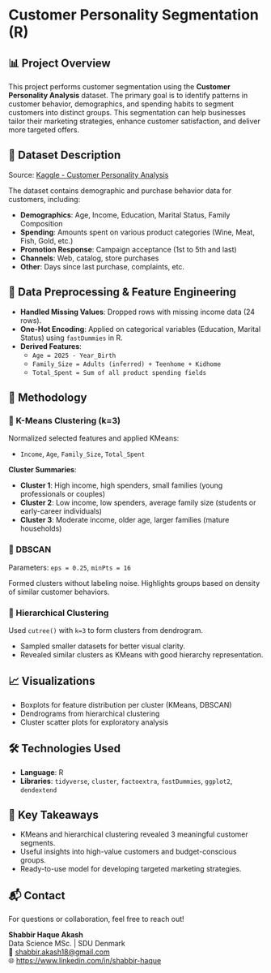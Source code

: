 # Customer Personality Segmentation (R)

## 📊 Project Overview

This project performs customer segmentation using the **Customer Personality Analysis** dataset. The primary goal is to identify patterns in customer behavior, demographics, and spending habits to segment customers into distinct groups. This segmentation can help businesses tailor their marketing strategies, enhance customer satisfaction, and deliver more targeted offers.

## 🧾 Dataset Description

Source: [Kaggle - Customer Personality Analysis](https://www.kaggle.com/datasets/imakash3011/customer-personality-analysis/data)

The dataset contains demographic and purchase behavior data for customers, including:

- **Demographics**: Age, Income, Education, Marital Status, Family Composition
- **Spending**: Amounts spent on various product categories (Wine, Meat, Fish, Gold, etc.)
- **Promotion Response**: Campaign acceptance (1st to 5th and last)
- **Channels**: Web, catalog, store purchases
- **Other**: Days since last purchase, complaints, etc.

## 🧹 Data Preprocessing & Feature Engineering

- **Handled Missing Values**: Dropped rows with missing income data (24 rows).
- **One-Hot Encoding**: Applied on categorical variables (Education, Marital Status) using `fastDummies` in R.
- **Derived Features**:
  - `Age = 2025 - Year_Birth`
  - `Family_Size = Adults (inferred) + Teenhome + Kidhome`
  - `Total_Spent = Sum of all product spending fields`

## 🧠 Methodology

### 🔶 K-Means Clustering (k=3)
Normalized selected features and applied KMeans:
- `Income`, `Age`, `Family_Size`, `Total_Spent`

**Cluster Summaries**:
- **Cluster 1**: High income, high spenders, small families (young professionals or couples)
- **Cluster 2**: Low income, low spenders, average family size (students or early-career individuals)
- **Cluster 3**: Moderate income, older age, larger families (mature households)

### 🔷 DBSCAN
Parameters: `eps = 0.25`, `minPts = 16`

Formed clusters without labeling noise. Highlights groups based on density of similar customer behaviors.

### 🔸 Hierarchical Clustering
Used `cutree()` with `k=3` to form clusters from dendrogram.
- Sampled smaller datasets for better visual clarity.
- Revealed similar clusters as KMeans with good hierarchy representation.

## 📈 Visualizations

- Boxplots for feature distribution per cluster (KMeans, DBSCAN)
- Dendrograms from hierarchical clustering
- Cluster scatter plots for exploratory analysis

## 🛠️ Technologies Used

- **Language**: R
- **Libraries**: `tidyverse`, `cluster`, `factoextra`, `fastDummies`, `ggplot2`, `dendextend`

## 📌 Key Takeaways

- KMeans and hierarchical clustering revealed 3 meaningful customer segments.
- Useful insights into high-value customers and budget-conscious groups.
- Ready-to-use model for developing targeted marketing strategies.

## 📬 Contact

For questions or collaboration, feel free to reach out!

**Shabbir Haque Akash**  
Data Science MSc. | SDU Denmark  
📧 shabbir.akash18@gmail.com  
🌐 https://www.linkedin.com/in/shabbir-haque

